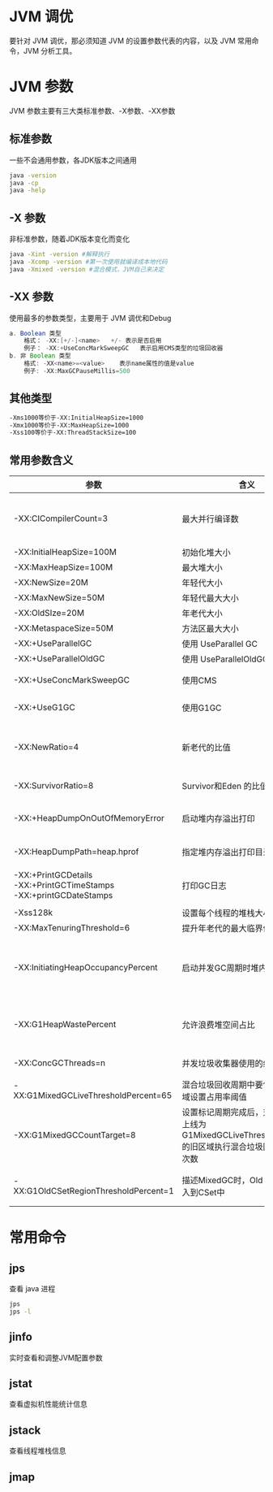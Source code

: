 # JVM 调优

要针对 JVM 调优，那必须知道 JVM 的设置参数代表的内容，以及 JVM 常用命令，JVM 分析工具。

# JVM 参数

JVM 参数主要有三大类标准参数、-X参数、-XX参数

## 标准参数

一些不会通用参数，各JDK版本之间通用

```bash
java -version
java -cp
java -help
```

## -X 参数

非标准参数，随着JDK版本变化而变化

```bash
java -Xint -version #解释执行
java -Xcomp -version #第一次使用就编译成本地代码 
java -Xmixed -version #混合模式，JVM自己来决定
```

## -XX 参数

使用最多的参数类型，主要用于 JVM 调优和Debug

```java
a. Boolean 类型
    格式： -XX:[+/-]<name>   +/- 表示是否启用
    例子： -XX:+UseConcMarkSweepGC   表示启用CMS类型的垃圾回收器
b. 非 Boolean 类型
    格式: -XX<name>=<value>    表示name属性的值是value 
    例子: -XX:MaxGCPauseMillis=500
```



## 其他类型

```bash
-Xms1000等价于-XX:InitialHeapSize=1000 
-Xmx1000等价于-XX:MaxHeapSize=1000 
-Xss100等价于-XX:ThreadStackSize=100
```



## 常用参数含义



| 参数                                                         | 含义                                                         | 说明                                                         |
| ------------------------------------------------------------ | ------------------------------------------------------------ | ------------------------------------------------------------ |
| -XX:CICompilerCount=3                                        | 最大并行编译数                                               | 如果设置大于1，虽然编译速度会提高，但会增加JVM奔溃的可能     |
| -XX:InitialHeapSize=100M                                     | 初始化堆大小                                                 | 简写 -Xms100M                                                |
| -XX:MaxHeapSize=100M                                         | 最大堆大小                                                   | 简写 -Xmx100M                                                |
| -XX:NewSize=20M                                              | 年轻代大小                                                   |                                                              |
| -XX:MaxNewSize=50M                                           | 年轻代最大大小                                               |                                                              |
| -XX:OldSIze=20M                                              | 年老代大小                                                   |                                                              |
| -XX:MetaspaceSize=50M                                        | 方法区最大大小                                               |                                                              |
| -XX:+UseParallelGC                                           | 使用 UseParallel GC                                          | 新生代，吞吐量优先                                           |
| -XX:+UseParallelOldGC                                        | 使用 UseParallelOldGC                                        | 老年代，吞吐量优先                                           |
| -XX:+UseConcMarkSweepGC                                      | 使用CMS                                                      | 老年代，停顿时间优先                                         |
| -XX:+UseG1GC                                                 | 使用G1GC                                                     | 新生代、老年代，停顿时间优先                                 |
| -XX:NewRatio=4                                               | 新老代的比值                                                 | 比如=4，则表示新生代:老年代=1:4,也就是新生代占整个堆内存的五分之一 |
| -XX:SurvivorRatio=8                                          | Survivor和Eden 的比值                                        | 比如=8，表示s0:s01:Eden=1:1:8                                |
| -XX:+HeapDumpOnOutOfMemoryError                              | 启动堆内存溢出打印                                           | 当JVM堆内存溢出时，自动生成dump文件                          |
| -XX:HeapDumpPath=heap.hprof                                  | 指定堆内存溢出打印目录                                       | 在当前目录生成一个heap.hprof文件                             |
| -XX:+PrintGCDetails<br/>-XX:+PrintGCTimeStamps<br/>-XX:+printGCDateStamps | 打印GC日志                                                   | 可以使用不同的垃圾收集器，对比查看GC情况                     |
| -Xss128k                                                     | 设置每个线程的堆栈大小                                       | 3000-5000最佳                                                |
| -XX:MaxTenuringThreshold=6                                   | 提升年老代的最大临界值                                       | 默认是15                                                     |
| -XX:InitiatingHeapOccupancyPercent                           | 启动并发GC周期时堆内存使用占比                               | G1之类的垃圾回收器用它来触发并发GC周期。=0表示一直执行GC循环，默认为45 |
| -XX:G1HeapWastePercent                                       | 允许浪费堆空间占比                                           | 默认10%，如果回收空间小于10%，则不会触发mixedGC              |
| -XX:ConcGCThreads=n                                          | 并发垃圾收集器使用的线程数量                                 | 默认值随JVM允许平台的不同而不同                              |
| -XX:G1MixedGCLiveThresholdPercent=65                         | 混合垃圾回收周期中要包括的就区域设置占用率阈值               | 默认为65%                                                    |
| -XX:G1MixedGCCountTarget=8                                   | 设置标记周期完成后，对存活数据上线为G1MixedGCLiveThresholdPercent的旧区域执行混合垃圾回收的目标次数 | 默认8次混合垃圾回收，混合回收的目标是要控制次目标次数内      |
| -XX:G1OldCSetRegionThresholdPercent=1                        | 描述MixedGC时，Old region 被加入到CSet中                     | 默认情况下，G1只把10%的old region加入到CSet中                |



# 常用命令

## jps

查看 java 进程

```bash
jps
jps -l
```

## jinfo

实时查看和调整JVM配置参数

## jstat

查看虚拟机性能统计信息



## jstack

查看线程堆栈信息





## jmap





